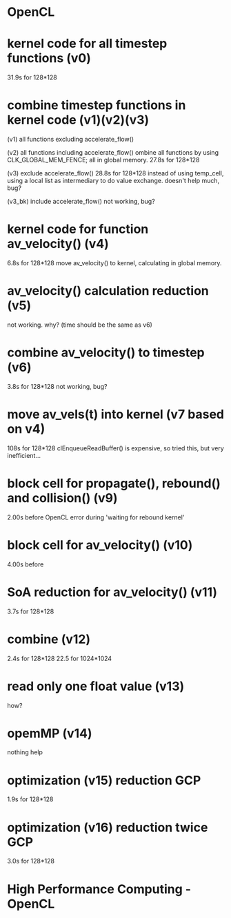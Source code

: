# OpenCL

# kernel code for all timestep functions (v0)

31.9s for 128\*128

# combine timestep functions in kernel code (v1)(v2)(v3)

(v1) all functions excluding accelerate_flow()

(v2) all functions including accelerate_flow()
ombine all functions by using CLK_GLOBAL_MEM_FENCE; all in global memory.
27.8s for 128\*128

(v3) exclude accelerate_flow()
28.8s for 128\*128
instead of using temp_cell, using a local list as intermediary to do value exchange.
doesn't help much, bug?

(v3_bk) include accelerate_flow()
not working, bug?

# kernel code for function av_velocity() (v4)

6.8s for 128\*128
move av_velocity() to kernel, calculating in global memory.

# av_velocity() calculation reduction (v5)

not working. why? (time should be the same as v6)

# combine av_velocity() to timestep (v6)

3.8s for 128\*128
not working, bug?

# move av_vels(t) into kernel (v7 based on v4)

108s for 128\*128
clEnqueueReadBuffer() is expensive, so tried this, but very inefficient...

# block cell for propagate(), rebound() and collision() (v9)

2.00s before
OpenCL error during 'waiting for rebound kernel'

# block cell for av_velocity() (v10)

4.00s before

# SoA reduction for av_velocity() (v11)

3.7s for 128\*128

# combine (v12)

2.4s for 128\*128
22.5 for 1024\*1024

# read only one float value (v13)

how?

# opemMP (v14)

nothing help

# optimization (v15) reduction GCP

1.9s for 128\*128

# optimization (v16) reduction twice GCP

3.0s for 128\*128

# High Performance Computing - OpenCL
